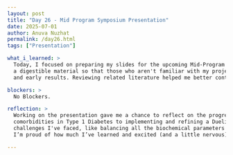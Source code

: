 ```yaml
---
layout: post  
title: "Day 26 - Mid Program Symposium Presentation"  
date: 2025-07-01
author: Anuva Nuzhat  
permalink: /day26.html  
tags: ["Presentation"]  

what_i_learned: >  
  Today, I focused on preparing my slides for the upcoming Mid-Program Symposium. I delved down into weeks of technical work into 
  a digestible material so that those who aren't familiar with my project can understand. I highlighted my project's goals, methods, 
  and early results. Reviewing related literature helped me better contextualize my approach and identify how my work builds on existing studies in reinforcement learning for healthcare.  

blockers: >  
  No Blockers.  

reflection: >  
  Working on the presentation gave me a chance to reflect on the progress I’ve made so far—from understanding the medical complexities of 
  comorbidities in Type 1 Diabetes to implementing and refining a Dueling DQN agent. It also pushed me to think critically about the 
  challenges I've faced, like balancing all the biochemical parameters and model stability, and how I’ve grown through those moments. 
  I’m proud of how much I’ve learned and excited (and a little nervous) to present it all soon.

---
```

